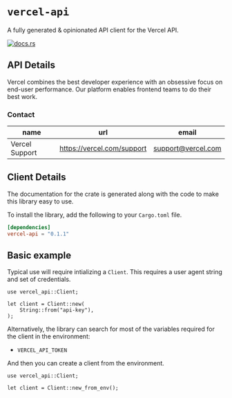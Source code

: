 # `vercel-api`

A fully generated & opinionated API client for the Vercel API.

[![docs.rs](https://docs.rs/vercel-api/badge.svg)](https://docs.rs/vercel-api)

## API Details

Vercel combines the best developer experience with an obsessive focus on end-user performance. Our platform enables frontend teams to do their best work.



### Contact


| name | url | email |
|----|----|----|
| Vercel Support | <https://vercel.com/support> | support@vercel.com |



## Client Details



The documentation for the crate is generated
along with the code to make this library easy to use.


To install the library, add the following to your `Cargo.toml` file.

```toml
[dependencies]
vercel-api = "0.1.1"
```

## Basic example

Typical use will require intializing a `Client`. This requires
a user agent string and set of credentials.

```rust,no_run
use vercel_api::Client;

let client = Client::new(
    String::from("api-key"),
);
```

Alternatively, the library can search for most of the variables required for
the client in the environment:

- `VERCEL_API_TOKEN`


And then you can create a client from the environment.

```rust,no_run
use vercel_api::Client;

let client = Client::new_from_env();
```
